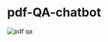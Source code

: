 # pdf-QA-chatbot
![pdf qa ](https://github.com/user-attachments/assets/b48e15a3-f7a5-4daa-a731-cc8a32bf1dc9)

